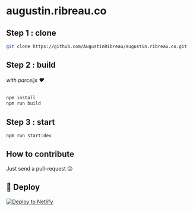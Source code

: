 # augustin.ribreau.co

## Step 1 : clone
```bash
git clone https://github.com/AugustinRibreau/augustin.ribreau.co.git
```

## Step 2 : build
###### with parceljs ❤️
```bash
npm install
npm run build
```

## Step 3 : start
```bash
npm run start:dev
```

## How to contribute
Just send a pull-request 😉

## 💫 Deploy

[![Deploy to Netlify](https://www.netlify.com/img/deploy/button.svg)](https://app.netlify.com/start/deploy?repository=https://github.com/AugustinRibreau/augustin.ribreau.co)
